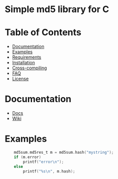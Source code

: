 # Simple md5 library for C

# Table of Contents
* [Documentation](#documentation)
* [Examples](#examples)
* [Requirements](#requirements)
* [Installation](#installation)
* [Cross-compiling](#cross-compiling)
* [FAQ](#faq)
* [License](#license)


# Documentation
* [Docs](#docs)
* [Wiki](#wiki)


# Examples
```c
	md5sum.md5res_t m = md5sum.hash("mystring");
	if (m.error)
		printf("error\n");
	else
		printf("%s\n", m.hash);

```
